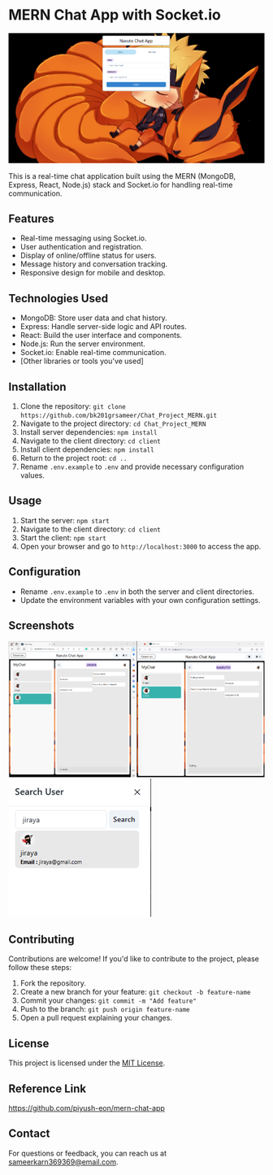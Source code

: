 # MERN Chat App with Socket.io

![App Screenshot](app-screenshot.png) <!-- Replace with an actual screenshot of your app -->

This is a real-time chat application built using the MERN (MongoDB, Express, React, Node.js) stack and Socket.io for handling real-time communication.

## Features

- Real-time messaging using Socket.io.
- User authentication and registration.
- Display of online/offline status for users.
- Message history and conversation tracking.
- Responsive design for mobile and desktop.

## Technologies Used

- MongoDB: Store user data and chat history.
- Express: Handle server-side logic and API routes.
- React: Build the user interface and components.
- Node.js: Run the server environment.
- Socket.io: Enable real-time communication.
- [Other libraries or tools you've used]

## Installation

1. Clone the repository: `git clone https://github.com/bk201grsameer/Chat_Project_MERN.git`
2. Navigate to the project directory: `cd Chat_Project_MERN`
3. Install server dependencies: `npm install`
4. Navigate to the client directory: `cd client`
5. Install client dependencies: `npm install`
6. Return to the project root: `cd ..`
7. Rename `.env.example` to `.env` and provide necessary configuration values.

## Usage

1. Start the server: `npm start`
2. Navigate to the client directory: `cd client`
3. Start the client: `npm start`
4. Open your browser and go to `http://localhost:3000` to access the app.

## Configuration

- Rename `.env.example` to `.env` in both the server and client directories.
- Update the environment variables with your own configuration settings.

## Screenshots

![Screenshot 1](chatting.png)
![Screenshot 2](searchuser.png)
<!-- Add more screenshots if necessary -->

## Contributing

Contributions are welcome! If you'd like to contribute to the project, please follow these steps:

1. Fork the repository.
2. Create a new branch for your feature: `git checkout -b feature-name`
3. Commit your changes: `git commit -m "Add feature"`
4. Push to the branch: `git push origin feature-name`
5. Open a pull request explaining your changes.

## License

This project is licensed under the [MIT License](LICENSE).

## Reference Link
https://github.com/piyush-eon/mern-chat-app

## Contact

For questions or feedback, you can reach us at sameerkarn369369@email.com.

